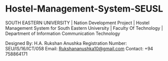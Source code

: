# Hostel-Management-System-SEUSL
SOUTH EASTERN UNIVERSITY | Nation Development Project | Hostel Management System for South Eastern University | Faculty Of Technology | Department of Information Communication Technology


Designed By: H.A. Rukshan Anushka
Registration Number: SEU/IS/16/ICT/058
Email: Rukshananushka10@gmail.com
Contact: +94 758864171
